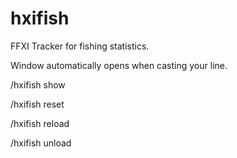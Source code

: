 # hxifish
FFXI Tracker for fishing statistics.

Window automatically opens when casting your line.


/hxifish show

/hxifish reset

/hxifish reload

/hxifish unload
